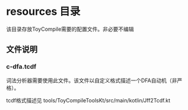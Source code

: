 # resources 目录

该目录存放ToyCompile需要的配置文件。非必要不编辑

## 文件说明

### c-dfa.tcdf

词法分析器需要使用此文件。该文件以自定义格式描述一个DFA自动机（非严格）。

tcdf格式描述见 tools/ToyCompileToolsKt/src/main/kotlin/Jff2Tcdf.kt